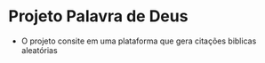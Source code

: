 # Projeto Palavra de Deus

* O projeto consite em uma plataforma que gera citações biblicas aleatórias
